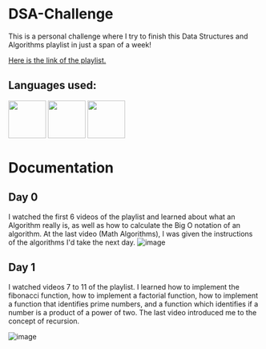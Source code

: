 # DSA-Challenge
This is a personal challenge where I try to finish this Data Structures and Algorithms playlist in just a span of a week!

[Here is the link of the playlist.](https://youtube.com/playlist?list=PLC3y8-rFHvwjPxNAKvZpdnsr41E0fCMMP&si=cUg1VYzHnUF60pzs)

## Languages used:

<img width="75" height="75" id="python-logo" src="https://github.com/KingNoran/KingNoran/assets/108130291/02797795-cac7-44fe-85fd-33af756b0f93" >
<img width="75" height="75" id="java-logo" src="https://github.com/KingNoran/KingNoran/assets/108130291/2d8fb062-2ddd-4147-a0a4-d322532ea797" >
<img width="75" height="75" id="js-logo" src="https://github.com/KingNoran/KingNoran/assets/108130291/49180952-a1c8-47fd-b892-3ada94a84e6b" >



# Documentation

## Day 0

I watched the first 6 videos of the playlist and learned about what an Algorithm really is, as well as how to calculate the Big O notation of an algorithm. At the last video (Math Algorithms), I was given the instructions of the algorithms I'd take the next day. 
![image](https://github.com/KingNoran/DSA-Challenge/assets/108130291/7747b099-5062-4bc2-a9cb-d88a310daee2)

## Day 1

I watched videos 7 to 11 of the playlist. I learned how to implement the fibonacci function, how to implement a factorial function, how to implement a function that identifies prime numbers, and a function which identifies if a number is a product of a power of two. The last video introduced me to the concept of recursion.

![image](https://github.com/KingNoran/DSA-Challenge/assets/108130291/b65b0693-950e-49b6-8f45-531576c322e7)
